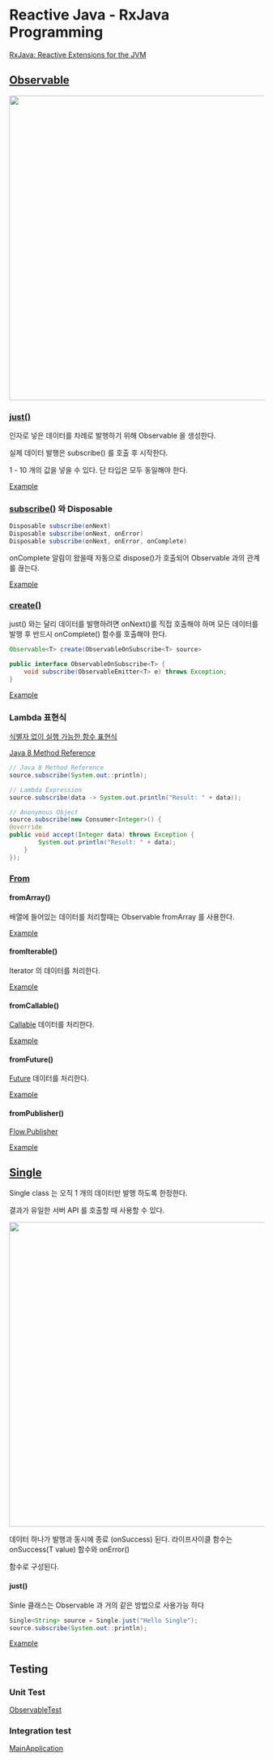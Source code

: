 # Reactive Java - RxJava Programming

[RxJava: Reactive Extensions for the JVM](https://github.com/ReactiveX/RxJava)

## [Observable](http://reactivex.io/documentation/ko/observable.html)

<img src="http://reactivex.io/assets/operators/legend.png" width="600"/>

### [just()](http://reactivex.io/documentation/operators/just.html)

인자로 넣은 데이터를 차례로 발행하기 위해 Observable 을 생성한다.

실제 데이터 발행은 subscribe() 를 호출 후 시작한다.

1 - 10 개의 값을 넣을 수 있다. 단 타입은 모두 동일해야 한다.

[Example](https://github.com/JohnSmith19/reactive-java/blob/b1e5b63ff31ffce7dad37027d9b730001576bb14/reactive-java/src/main/java/reactivejava/FirstExample.java)

### [subscribe()](http://reactivex.io/documentation/operators/subscribe.html) 와 Disposable

```java
Disposable subscribe(onNext)
Disposable subscribe(onNext, onError)
Disposable subscribe(onNext, onError, onComplete)
```

onComplete 알림이 왔을때 자동으로 dispose()가 호출되어 Observable
과의 관계를 끊는다.

[Example](https://github.com/JohnSmith19/reactive-java/blob/ee221c9109462c3093d036149eac87bb82d84b05/reactive-java/src/main/java/reactivejava/ObservableNotifications.java)

### [create()](http://reactivex.io/documentation/operators/create.html)

just() 와는 달리 데이터를 발행하려면 onNext()를 직접 호출해야 하며 모든
데이터를 발행 후 반드시 onComplete() 함수를 호출해야 한다.

```java
Observable<T> create(ObservableOnSubscribe<T> source>

public interface ObservableOnSubscribe<T> {
    void subscribe(ObservableEmitter<T> e) throws Exception;
}
```

[Example](https://github.com/JohnSmith19/reactive-java/blob/acbc56cbb27cb4dc4c7e0f50fe0720c6f78e08cc/reactive-java/src/main/java/reactivejava/ObservableCreateExample.java)

### Lambda 표현식

[식별자 없이 실행 가능한 함수 표현식](http://jdm.kr/blog/181)

[Java 8 Method Reference](https://www.codementor.io/eh3rrera/using-java-8-method-reference-du10866vx)

```java
// Java 8 Method Reference
source.subscribe(System.out::println);

// Lambda Expression
source.subscribe(data -> System.out.println("Result: " + data));

// Anonymous Object
source.subscribe(new Consumer<Integer>() {
@override
public void accept(Integer data) throws Exception {
        System.out.println("Result: " + data);
    }
});
```

### [From](http://reactivex.io/documentation/operators/from.html)

#### fromArray()

배열에 들어있는 데이터를 처리할때는 Observable fromArray 를 사용한다.

[Example](https://github.com/JohnSmith19/reactive-java/blob/1d9e187d1542a4cc4d6d5f21cfb477037950a4ae/reactive-java/src/main/java/reactivejava/ObservableFromArray.java)

#### fromIterable()

Iterator 의 데이터를 처리한다.

[Example](https://github.com/JohnSmith19/reactive-java/blob/c433c441d4bec15606ab80e6a9021913edc17983/reactive-java/src/main/java/reactivejava/ObservableFromIterable.java)

#### fromCallable()

[Callable](http://developer88.tistory.com/87) 데이터를 처리한다.

[Example](https://github.com/JohnSmith19/reactive-java/blob/e11c3f1e22cf82c37dc4ba2a097712638363eed8/reactive-java/src/main/java/reactivejava/observable/ObservableFromCallable.java)

#### fromFuture()

[Future](https://docs.oracle.com/javase/8/docs/api/java/util/concurrent/Future.html) 데이터를 처리한다.

[Example](https://github.com/JohnSmith19/reactive-java/blob/78545d5d5991a4c2fe859bbd2e82c6d5fc96a8fb/reactive-java/src/main/java/reactivejava/observable/ObservableFromFuture.java)

#### fromPublisher()

[Flow.Publisher<T>](https://docs.oracle.com/javase/9/docs/api/java/util/concurrent/Flow.Publisher.html)

[Example](https://github.com/JohnSmith19/reactive-java/blob/688f3554de934cdad17aae1ff19bdcb2712c5c45/reactive-java/src/main/java/reactivejava/observable/ObservableFromPublisher.java)

## [Single](http://reactivex.io/documentation/ko/single.html)

Single class 는 오직 1 개의 데이터만 발행 하도록 한정한다.

결과가 유일한 서버 API 를 호출할 때 사용할 수 있다.

<img src="https://raw.github.com/wiki/ReactiveX/RxJava/images/rx-operators/Single.legend.png" width="600"/>

데이터 하나가 발행과 동시에 종료 (onSuccess) 된다. 라이프사이클 함수는 onSuccess(T value) 함수와 onError()

함수로 구성된다.

#### just()

Sinle 클래스는 Observable 과 거의 같은 방법으로 사용가능 하다

```java
Single<String> source = Single.just("Hello Single");
source.subscribe(System.out::println);
```

[Example](https://github.com/JohnSmith19/reactive-java/blob/20dea2ee4da04107a779db3c65f4abf603471a79/reactive-java/src/main/java/reactivejava/single/SingleExample.java)

## Testing

### Unit Test

[ObservableTest](https://github.com/JohnSmith19/reactive-java/blob/01b1c6d8cf62c74f612b843926f579e8ef8871e1/reactive-java/src/main/java/reactivejava/observable/ObservableTest.java)

### Integration test

[MainApplication](https://github.com/JohnSmith19/reactive-java/blob/01b1c6d8cf62c74f612b843926f579e8ef8871e1/reactive-java/src/main/java/MainApplication.java)
